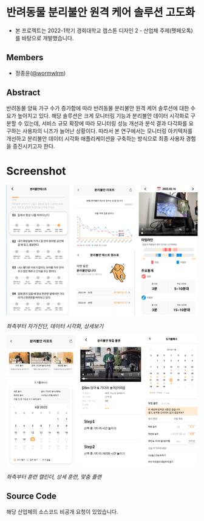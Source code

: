 # 반려동물 분리불안 원격 케어 솔루션 고도화

- 본 프로젝트는 2022-1학기 경희대학교 캡스톤 디자인 2 - 산업체 주제(펫페오톡)를 바탕으로 개발했습니다.

## Members

- 정종윤([@wormwlrm](https://github.com/wormwlrm))

## Abstract

반려동물 양육 가구 수가 증가함에 따라 반려동물 분리불안 원격 케어 솔루션에 대한 수요가 높아지고 있다. 해당 솔루션은 크게 모니터링 기능과 분리불안 데이터 시각화로 구분할 수 있는데, 서비스 규모 확장에 따라 모니터링 성능 개선과 분석 결과 다각화를 요구하는 사용자의 니즈가 늘어난 상황이다. 따라서 본 연구에서는 모니터링 아키텍처를 개선하고 분리불안 데이터 시각화 애플리케이션을 구축하는 방식으로 최종 사용자 경험을 증진시키고자 한다.

# Screenshot

<img src="./assets/1.png" width="640px" />

_좌측부터 자가진단, 데이터 시각화, 상세보기_

<img src="./assets/2.png" width="640px" />

_좌측부터 훈련 캘린더, 상세 훈련, 맞춤 플랜_

## Source Code

해당 산업체의 소스코드 비공개 요청이 있었습니다.
